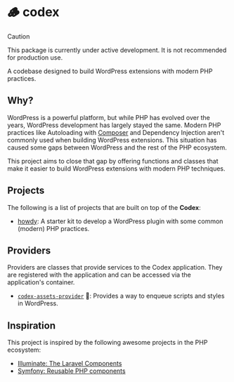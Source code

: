 # 🪵 codex

> [!CAUTION]
> This package is currently under active development. It is not recommended for production use.

A codebase designed to build WordPress extensions with modern PHP practices.

## Why?

WordPress is a powerful platform, but while PHP has evolved over the years, WordPress development has largely stayed the same. Modern PHP practices like Autoloading with [Composer](https://getcomposer.org) and Dependency Injection aren't commonly used when building WordPress extensions. This situation has caused some gaps between WordPress and the rest of the PHP ecosystem.

This project aims to close that gap by offering functions and classes that make it easier to build WordPress extensions with modern PHP techniques.

## Projects

The following is a list of projects that are built on top of the **Codex**:

- [howdy](https://github.com/syntatis/howdy): A starter kit to develop a WordPress plugin with some common (modern) PHP practices.


## Providers

Providers are classes that provide services to the Codex application. They are registered with the application and can be accessed via the application's container.

- [`codex-assets-provider`](https://github.com/syntatis/codex-assets-provider) 🚧: Provides a way to enqueue scripts and styles in WordPress.

## Inspiration

This project is inspired by the following awesome projects in the PHP ecosystem:

- [Illuminate: The Laravel Components](https://github.com/illuminate)
- [Symfony: Reusable PHP components](https://github.com/symfony)

